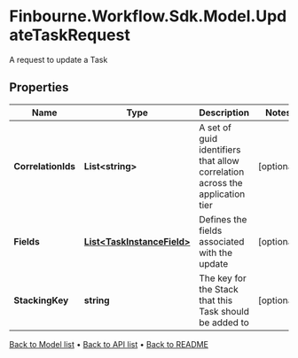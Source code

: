 # Finbourne.Workflow.Sdk.Model.UpdateTaskRequest
A request to update a Task

## Properties

Name | Type | Description | Notes
------------ | ------------- | ------------- | -------------
**CorrelationIds** | **List&lt;string&gt;** | A set of guid identifiers that allow correlation across the application tier | [optional] 
**Fields** | [**List&lt;TaskInstanceField&gt;**](TaskInstanceField.md) | Defines the fields associated with the update | [optional] 
**StackingKey** | **string** | The key for the Stack that this Task should be added to | [optional] 

[Back to Model list](../README.md#documentation-for-models) &#8226; [Back to API list](../README.md#documentation-for-api-endpoints) &#8226; [Back to README](../README.md)

